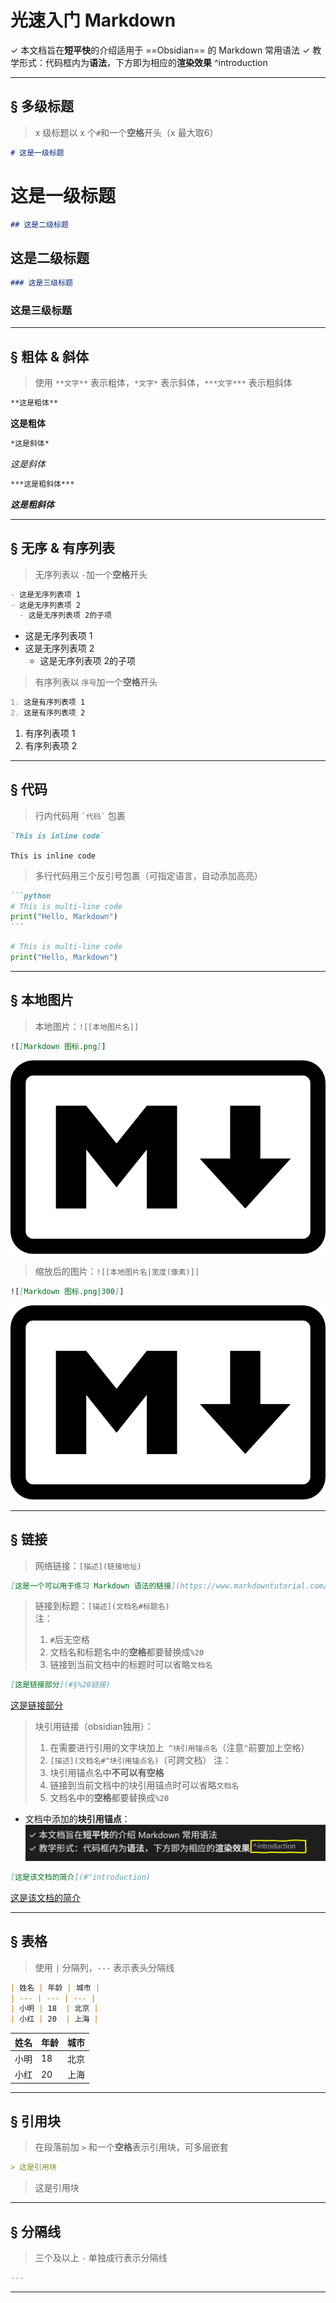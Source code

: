 # 光速入门 Markdown

✓ 本文档旨在**短平快**的介绍适用于 ==Obsidian== 的 Markdown 常用语法
✓ 教学形式：代码框内为**语法**，下方即为相应的**渲染效果** ^introduction

---

## § 多级标题 

> x 级标题以 x 个`#`和一个**空格**开头（x 最大取6） 

```markdown
# 这是一级标题
```
# 这是一级标题  

```markdown
## 这是二级标题
```
## 这是二级标题  

```markdown
### 这是三级标题
```
### 这是三级标题  

---

## § 粗体 & 斜体  

> 使用 `**文字**` 表示粗体，`*文字*` 表示斜体，`***文字***` 表示粗斜体  

```markdown
**这是粗体**
```
**这是粗体**  

```markdown
*这是斜体*
```
*这是斜体*  

```markdown
***这是粗斜体***
```
***这是粗斜体***  

---

## § 无序 & 有序列表  

> 无序列表以 `-`加一个**空格**开头 

```markdown
- 这是无序列表项 1
- 这是无序列表项 2
  - 这是无序列表项 2的子项
```
- 这是无序列表项 1
- 这是无序列表项 2
  - 这是无序列表项 2的子项

> 有序列表以 `序号`加一个**空格**开头

```markdown
1. 这是有序列表项 1
2. 这是有序列表项 2
```
1. 有序列表项 1  
2. 有序列表项 2  

---

## § 代码  

> 行内代码用 `` `代码` `` 包裹  

```markdown
`This is inline code`
```
`This is inline code`  

> 多行代码用三个反引号包裹（可指定语言，自动添加高亮）  

````markdown
```python
# This is multi-line code
print("Hello, Markdown")
```
````

```python
# This is multi-line code
print("Hello, Markdown")
```

---

## § 本地图片  
 
> 本地图片：`![[本地图片名]]`  

```markdown
![[Markdown 图标.png]]
```
![光速入门 Markdown-Markdown 图标](images/光速入门%20Markdown-Markdown%20图标.png)

> 缩放后的图片：`![[本地图片名|宽度(像素)]]`  

```markdown
![[Markdown 图标.png|300]]
```
![光速入门 Markdown-Markdown 图标](images/光速入门%20Markdown-Markdown%20图标.png)

---

## § 链接  
 
> 网络链接：`[描述](链接地址)`  

```markdown
[这是一个可以用于练习 Markdown 语法的链接](https://www.markdowntutorial.com/zh-cn)
```

> 链接到标题：`[描述](文档名#标题名)`  
> 注：
> 1. `#`后无空格
> 2. 文档名和标题名中的**空格**都要替换成`%20`
> 3. 链接到当前文档中的标题时可以省略`文档名`

```markdown
[这是链接部分](#§%20链接)
```
[这是链接部分](#§%20链接)

> 块引用链接（obsidian独用）：
> 	1. 在需要进行引用的文字块加上` ^块引用锚点名`（注意`^`前要加上空格）
> 	2. `[描述](文档名#^块引用锚点名)`（可跨文档）
> 注：
> 1. 块引用锚点名中**不可以有空格**
> 2. 链接到当前文档中的块引用锚点时可以省略`文档名`
> 3. 文档名中的**空格**都要替换成`%20`

- 文档中添加的**块引用锚点**：![光速入门 Markdown-块引用锚点添加示例](images/光速入门%20Markdown-块引用锚点添加示例.png)
```markdown
[这是该文档的简介](#^introduction)
```
[这是该文档的简介](#^introduction)

---

## § 表格  

> 使用 `|` 分隔列，`---` 表示表头分隔线  

```markdown
| 姓名 | 年龄 | 城市 |
| --- | --- | --- |
| 小明 | 18  | 北京 |
| 小红 | 20  | 上海 |
```

| 姓名  | 年龄  | 城市  |
| --- | --- | --- |
| 小明  | 18  | 北京  |
| 小红  | 20  | 上海  |

---

## § 引用块  

> 在段落前加 `>` 和一个**空格**表示引用块，可多层嵌套  

```markdown
> 这是引用块
```
> 这是引用块  

---

## § 分隔线  

> 三个及以上 `-` 单独成行表示分隔线  

```markdown
---
```
---
